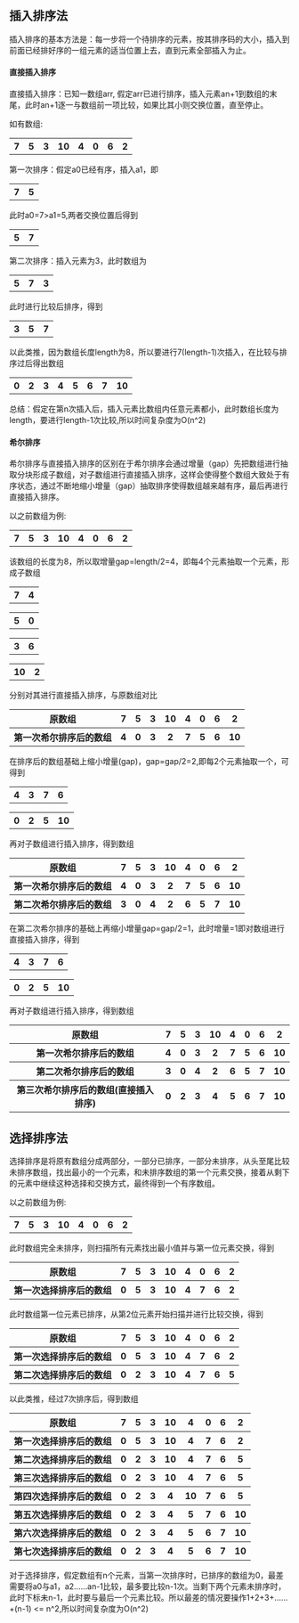 ## 插入排序法
插入排序的基本方法是：每一步将一个待排序的元素，按其排序码的大小，插入到前面已经排好序的一组元素的适当位置上去，直到元素全部插入为止。

####  直接插入排序

直接插入排序：已知一数组arr, 假定arr已进行排序，插入元素an+1到数组的末尾，此时an+1逐一与数组前一项比较，如果比其小则交换位置，直至停止。

如有数组: 
<div>
    <table border="0">
	  <tr>
	    <th>7</th>
	    <th>5</th>
      <th>3</th>
      <th>10</th>
      <th>4</th>
      <th>0</th>
      <th>6</th>
      <th>2</th>
	  </tr>
    </table>
</div>

第一次排序：假定a0已经有序，插入a1，即
<div>
    <table border="0">
	  <tr>
	    <th>7</th>
	    <th>5</th>
	  </tr>
    </table>
</div>
此时a0=7>a1=5,两者交换位置后得到
<div>
    <table border="0">
	  <tr>
	    <th>5</th>
	    <th>7</th>
	  </tr>
    </table>
</div>

第二次排序：插入元素为3，此时数组为
<div>
    <table border="0">
	  <tr>
	    <th>5</th>
	    <th>7</th>
      <th>3</th>
	  </tr>
    </table>
</div>

此时进行比较后排序，得到
<div>
    <table border="0">
	  <tr>
	    <th>3</th>
	    <th>5</th>
      <th>7</th>
	  </tr>
    </table>
</div>

以此类推，因为数组长度length为8，所以要进行7(length-1)次插入，在比较与排序过后得出数组
<div>
    <table border="0">
	  <tr>
	    <th>0</th>
	    <th>2</th>
      <th>3</th>
      <th>4</th>
      <th>5</th>
      <th>6</th>
      <th>7</th>
      <th>10</th>
	  </tr>
    </table>
</div>

总结：假定在第n次插入后，插入元素比数组内任意元素都小，此时数组长度为length，要进行length-1次比较,所以时间复杂度为O(n^2)

#### 希尔排序

希尔排序与直接插入排序的区别在于希尔排序会通过增量（gap）先把数组进行抽取分块形成子数组，对子数组进行直接插入排序，这样会使得整个数组大致处于有序状态，通过不断地缩小增量（gap）抽取排序使得数组越来越有序，最后再进行直接插入排序。

以之前数组为例: 
<div>
    <table border="0">
	  <tr>
	    <th>7</th>
	    <th>5</th>
      <th>3</th>
      <th>10</th>
      <th>4</th>
      <th>0</th>
      <th>6</th>
      <th>2</th>
	  </tr>
    </table>
</div>
该数组的长度为8，所以取增量gap=length/2=4，即每4个元素抽取一个元素，形成子数组
<div>
    <table border="0">
	  <tr>
	    <th>7</th>
      <th>4</th>
	  </tr>
    </table>
</div>

<div>
    <table border="0">
	  <tr>
	    <th>5</th>
      <th>0</th>
	  </tr>
    </table>
</div>

<div>
    <table border="0">
	  <tr>
      <th>3</th>
      <th>6</th>
	  </tr>
    </table>
</div>

<div>
    <table border="0">
	  <tr>
      <th>10</th>
      <th>2</th>
	  </tr>
    </table>
</div>
分别对其进行直接插入排序，与原数组对比
<div>
    <table border="0">
	<tr>
		<th>原数组</th>
		<th>7</th>
		<th>5</th>
		  <th>3</th>
		  <th>10</th>
		  <th>4</th>
		  <th>0</th>
		  <th>6</th>
		  <th>2</th>
	  </tr>
	  <tr>
	<th>第一次希尔排序后的数组</th>
	    <th>4</th>
	    <th>0</th>
      <th>3</th>
      <th>2</th>
      <th>7</th>
      <th>5</th>
      <th>6</th>
      <th>10</th>
	  </tr>		    
    </table>
</div>

在排序后的数组基础上缩小增量(gap)，gap=gap/2=2,即每2个元素抽取一个，可得到
<div>
    <table border="0">
	<tr>
		<th>4</th>
		  <th>3</th>
		  <th>7</th>
		  <th>6</th>
	  </tr>    
    </table>
</div>
<div>
    <table border="0">
	<tr>
		<th>0</th>
		  <th>2</th>
		  <th>5</th>
		  <th>10</th>
	  </tr>	    
    </table>
</div>
再对子数组进行插入排序，得到数组
<div>
    <table border="0">
	<tr>
		<th>原数组</th>
		<th>7</th>
		<th>5</th>
		  <th>3</th>
		  <th>10</th>
		  <th>4</th>
		  <th>0</th>
		  <th>6</th>
		  <th>2</th>
	  </tr>
	  <tr>
	<th>第一次希尔排序后的数组</th>
	    <th>4</th>
	    <th>0</th>
      <th>3</th>
      <th>2</th>
      <th>7</th>
      <th>5</th>
      <th>6</th>
      <th>10</th>
	  </tr>
	    <tr>
	<th>第二次希尔排序后的数组</th>
	    <th>3</th>
	    <th>0</th>
      <th>4</th>
      <th>2</th>
      <th>6</th>
      <th>5</th>
      <th>7</th>
      <th>10</th>
	  </tr>		
    </table>
</div>

在第二次希尔排序的基础上再缩小增量gap=gap/2=1，此时增量=1即对数组进行直接插入排序，得到
<div>
    <table border="0">
	<tr>
		<th>4</th>
		  <th>3</th>
		  <th>7</th>
		  <th>6</th>
	  </tr>    
    </table>
</div>
<div>
    <table border="0">
	<tr>
		<th>0</th>
		  <th>2</th>
		  <th>5</th>
		  <th>10</th>
	  </tr>	    
    </table>
</div>
再对子数组进行插入排序，得到数组
<div>
    <table border="0">
	<tr>
		<th>原数组</th>
		<th>7</th>
		<th>5</th>
		  <th>3</th>
		  <th>10</th>
		  <th>4</th>
		  <th>0</th>
		  <th>6</th>
		  <th>2</th>
	  </tr>
	  <tr>
	<th>第一次希尔排序后的数组</th>
	    <th>4</th>
	    <th>0</th>
      <th>3</th>
      <th>2</th>
      <th>7</th>
      <th>5</th>
      <th>6</th>
      <th>10</th>
	  </tr>
	    <tr>
	<th>第二次希尔排序后的数组</th>
	    <th>3</th>
	    <th>0</th>
      <th>4</th>
      <th>2</th>
      <th>6</th>
      <th>5</th>
      <th>7</th>
      <th>10</th>
	  </tr>	
	     <tr>
	<th>第三次希尔排序后的数组(直接插入排序)</th>
	    <th>0</th>
	    <th>2</th>
      <th>3</th>
      <th>4</th>
      <th>5</th>
      <th>6</th>
      <th>7</th>
      <th>10</th>
	  </tr>	
    </table>
</div>

## 选择排序法
选择排序是将原有数组分成两部分，一部分已排序，一部分未排序，从头至尾比较未排序数组，找出最小的一个元素，和未排序数组的第一个元素交换，接着从剩下的元素中继续这种选择和交换方式，最终得到一个有序数组。

以之前数组为例: 
<div>
    <table border="0">
	  <tr>
	    <th>7</th>
	    <th>5</th>
      <th>3</th>
      <th>10</th>
      <th>4</th>
      <th>0</th>
      <th>6</th>
      <th>2</th>
	  </tr>
    </table>
</div>
此时数组完全未排序，则扫描所有元素找出最小值并与第一位元素交换，得到
<div>
    <table border="0">
	<tr>
		<th>原数组</th>
		<th>7</th>
		<th>5</th>
		  <th>3</th>
		  <th>10</th>
		  <th>4</th>
		  <th>0</th>
		  <th>6</th>
		  <th>2</th>
	  </tr>
	  <tr>
	<th>第一次选择排序后的数组</th>
	    <th>0</th>
		<th>5</th>
		  <th>3</th>
		  <th>10</th>
		  <th>4</th>
		  <th>7</th>
		  <th>6</th>
		  <th>2</th>
	  </tr>
	    </table>
</div>
此时数组第一位元素已排序，从第2位元素开始扫描并进行比较交换，得到
<div>
    <table border="0">
	<tr>
		<th>原数组</th>
		<th>7</th>
		<th>5</th>
		  <th>3</th>
		  <th>10</th>
		  <th>4</th>
		  <th>0</th>
		  <th>6</th>
		  <th>2</th>
	  </tr>
	  <tr>
	<th>第一次选择排序后的数组</th>
	    <th>0</th>
		<th>5</th>
		  <th>3</th>
		  <th>10</th>
		  <th>4</th>
		  <th>7</th>
		  <th>6</th>
		  <th>2</th>
	  </tr>
	    <tr>
	<th>第二次选择排序后的数组</th>
	    <th>0</th>
		<th>2</th>
		  <th>3</th>
		  <th>10</th>
		  <th>4</th>
		  <th>7</th>
		  <th>6</th>
		  <th>5</th>
	  </tr>
	    </table>
</div>

以此类推，经过7次排序后，得到数组
<div>
    <table border="0">
	<tr>
		<th>原数组</th>
		<th>7</th>
		<th>5</th>
		  <th>3</th>
		  <th>10</th>
		  <th>4</th>
		  <th>0</th>
		  <th>6</th>
		  <th>2</th>
	  </tr>
	  <tr>
	<th>第一次选择排序后的数组</th>
	    <th>0</th>
		<th>5</th>
		  <th>3</th>
		  <th>10</th>
		  <th>4</th>
		  <th>7</th>
		  <th>6</th>
		  <th>2</th>
	  </tr>
	    <tr>
	<th>第二次选择排序后的数组</th>
	    <th>0</th>
		<th>2</th>
		  <th>3</th>
		  <th>10</th>
		  <th>4</th>
		  <th>7</th>
		  <th>6</th>
		  <th>5</th>
	  </tr>
	    <tr>
	<th>第三次选择排序后的数组</th>
	    <th>0</th>
		<th>2</th>
		  <th>3</th>
		  <th>10</th>
		  <th>4</th>
		  <th>7</th>
		  <th>6</th>
		  <th>5</th>
	  </tr>
	    <tr>
	<th>第四次选择排序后的数组</th>
	    <th>0</th>
		<th>2</th>
		  <th>3</th>
		  <th>4</th>
		  <th>10</th>
		  <th>7</th>
		  <th>6</th>
		  <th>5</th>
	  </tr>
	    <tr>
	<th>第五次选择排序后的数组</th>
	    <th>0</th>
		<th>2</th>
		  <th>3</th>
		  <th>4</th>
		  <th>5</th>
		  <th>7</th>
		  <th>6</th>
		  <th>10</th>
	  </tr>
	    <tr>
	<th>第六次选择排序后的数组</th>
	    <th>0</th>
		<th>2</th>
		  <th>3</th>
		  <th>4</th>
		  <th>5</th>
		  <th>6</th>
		  <th>7</th>
		  <th>10</th>
	  </tr>
	    <tr>
	<th>第七次选择排序后的数组</th>
	    <th>0</th>
		<th>2</th>
		  <th>3</th>
		  <th>4</th>
		  <th>5</th>
		  <th>6</th>
		  <th>7</th>
		  <th>10</th>
	  </tr>
	    </table>
</div>
对于选择排序，假定数组有n个元素，当第一次排序时，已排序的数组为0，最差需要将a0与a1，a2……an-1比较，最多要比较n-1次。当剩下两个元素未排序时，此时下标未n-1，此时要与最后一个元素比较。所以最差的情况要操作1+2+3+……+(n-1) <= n^2,所以时间复杂度为O(n^2)
